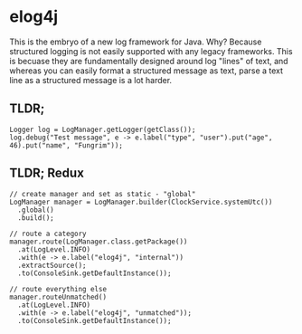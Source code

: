 # elog4j

This is the embryo of a new log framework for Java. Why? Because structured logging is not easily supported with 
any legacy frameworks. This is becuase they are fundamentally designed around log "lines" of text, and whereas you 
can easily format a structured message as text, parse a text line as a structured message is a lot harder. 

## TLDR;

```
Logger log = LogManager.getLogger(getClass());
log.debug("Test message", e -> e.label("type", "user").put("age", 46).put("name", "Fungrim"));
```

## TLDR; Redux

```
// create manager and set as static - "global"
LogManager manager = LogManager.builder(ClockService.systemUtc())
  .global()
  .build();

// route a category
manager.route(LogManager.class.getPackage())
  .at(LogLevel.INFO)
  .with(e -> e.label("elog4j", "internal"))
  .extractSource();
  .to(ConsoleSink.getDefaultInstance());
  
// route everything else
manager.routeUnmatched()
  .at(LogLevel.INFO)
  .with(e -> e.label("elog4j", "unmatched"));
  .to(ConsoleSink.getDefaultInstance());
```
